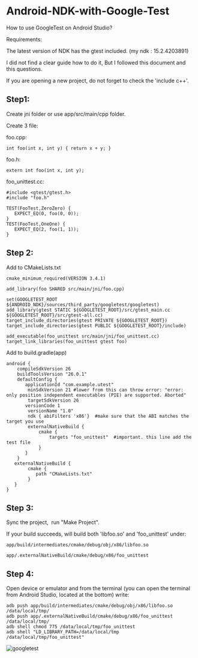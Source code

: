 # Android-NDK-with-Google-Test

How to use GoogleTest on Android Studio?

Requirements:

The latest version of NDK has the gtest included. (my ndk : 15.2.4203891)

I did not find a clear guide how to do it, But I followed this document and this questions.

If you are opening a new project, do not forget to check the 'include c++'.

## Step1:

Create jni folder or use app/src/main/cpp folder.

Create 3 file:

foo.cpp:

    int foo(int x, int y) { return x + y; }


foo.h:

    extern int foo(int x, int y);


foo_unittest.cc:

    #include <gtest/gtest.h>
    #include "foo.h"

    TEST(FooTest,ZeroZero) {
       EXPECT_EQ(0, foo(0, 0));
    }
    TEST(FooTest,OneOne) {
       EXPECT_EQ(2, foo(1, 1));
    }
  
## Step 2:

Add to CMakeLists.txt

    cmake_minimum_required(VERSION 3.4.1)

    add_library(foo SHARED src/main/jni/foo.cpp)

    set(GOOGLETEST_ROOT ${ANDROID_NDK}/sources/third_party/googletest/googletest)
    add_library(gtest STATIC ${GOOGLETEST_ROOT}/src/gtest_main.cc ${GOOGLETEST_ROOT}/src/gtest-all.cc)
    target_include_directories(gtest PRIVATE ${GOOGLETEST_ROOT})
    target_include_directories(gtest PUBLIC ${GOOGLETEST_ROOT}/include)

    add_executable(foo_unittest src/main/jni/foo_unittest.cc)
    target_link_libraries(foo_unittest gtest foo)

Add to build.gradle(app)

    android {
        compileSdkVersion 26
        buildToolsVersion "26.0.1"
        defaultConfig {
           applicationId "com.example.utest"
            minSdkVersion 21 #lower from this can throw error: "error: only position independent executables (PIE) are supported. Aborted"
            targetSdkVersion 26
           versionCode 1
            versionName "1.0"
            ndk { abiFilters 'x86'}  #make sure that the ABI matches the target you use
            externalNativeBuild {
                cmake {
                    targets "foo_unittest"  #important. this line add the test file
                }
           }
        }
       externalNativeBuild {
            cmake {
               path "CMakeLists.txt"
            }
       }
    }


## Step 3:

Sync the project,  run "Make Project".

If your build succeeds, will build both 'libfoo.so' and 'foo_unittest' under:

    app/build/intermediates/cmake/debug/obj/x86/libfoo.so

    app/.externalNativeBuild/cmake/debug/x86/foo_unittest

## Step 4:

Open device or emulator and from the terminal (you can open the terminal from Android Studio, located at the bottom) write:

    adb push app/build/intermediates/cmake/debug/obj/x86/libfoo.so /data/local/tmp/
    adb push app/.externalNativeBuild/cmake/debug/x86/foo_unittest /data/local/tmp/
    adb shell chmod 775 /data/local/tmp/foo_unittest
    adb shell "LD_LIBRARY_PATH=/data/local/tmp /data/local/tmp/foo_unittest"
    
  
![googletest](https://imgur.com/I8L2B9O)  
    
